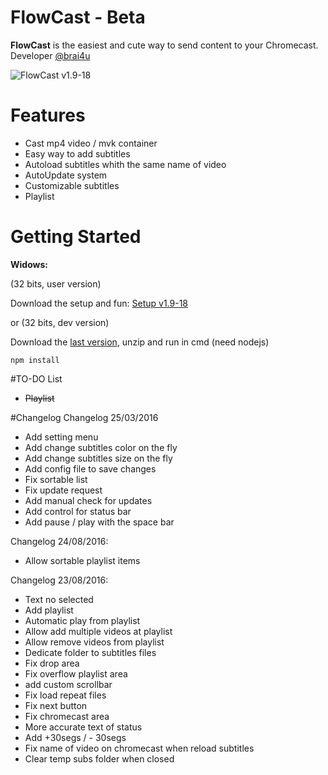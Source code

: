 # FlowCast - Beta

**FlowCast** is the easiest and cute way to send content to your Chromecast. Developer [@brai4u](https://twitter.com/brai4u)

![FlowCast](http://puu.sh/qRAhJ/79627e4547.png)
v1.9-18

# Features

* Cast mp4 video / mvk container
* Easy way to add subtitles
* Autoload subtitles whith the same name of video
* AutoUpdate system
* Customizable subtitles
* Playlist

# Getting Started

**Widows:**

(32 bits, user version)

Download the setup and fun: [Setup v1.9-18](https://github.com/brai4u/FlowCast/releases/download/v1.9-18exe/FlowCast-setup-1.9-18.exe)

or
  (32 bits, dev version)
  
  Download the [last version](https://github.com/brai4u/FlowCast/archive/master.zip), unzip and run in cmd (need nodejs)
  
  ``npm install``
  
#TO-DO List
* ~~Playlist~~

#Changelog
Changelog 25/03/2016
* Add setting menu
* Add change subtitles color on the fly
* Add change subtitles size on the fly
* Add config file to save changes
* Fix sortable list
* Fix update request
* Add manual check for updates
* Add control for status bar
* Add pause / play with the space bar

Changelog 24/08/2016:
* Allow sortable playlist items

Changelog 23/08/2016:
* Text no selected
* Add playlist
* Automatic play from playlist
* Allow add multiple videos at playlist
* Allow remove videos from playlist
* Dedicate folder to subtitles files
* Fix drop area
* Fix overflow playlist area
* add custom scrollbar
* Fix load repeat files
* Fix next button
* Fix chromecast area
* More accurate text of status
* Add +30segs / - 30segs 
* Fix name of video on chromecast when reload subtitles
* Clear temp subs folder when closed
